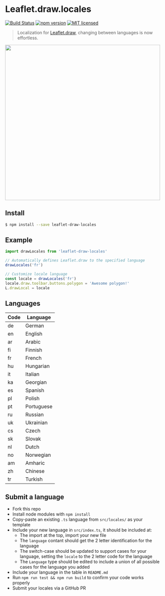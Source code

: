 # Leaflet.draw.locales

[![Build Status](https://travis-ci.org/DenisCarriere/Leaflet.draw.locales.svg?branch=master)](https://travis-ci.org/DenisCarriere/Leaflet.draw.locales)
[![npm version](https://badge.fury.io/js/leaflet-draw-locales.svg)](https://badge.fury.io/js/leaflet-draw-locales)
[![MIT licensed](https://img.shields.io/badge/license-MIT-blue.svg)](https://raw.githubusercontent.com/DenisCarriere/Leaflet.draw.locales/master/LICENSE)

> Localization for [Leaflet.draw](https://github.com/Leaflet/Leaflet.draw), changing between languages is now effortless.

<img src="https://user-images.githubusercontent.com/550895/79383673-92bad980-7f33-11ea-8abc-8d34e838bd55.png" width=500 />


## Install

```bash
$ npm install --save leaflet-draw-locales
```

## Example

```js
import drawLocales from 'leaflet-draw-locales'

// Automatically defines Leaflet.draw to the specified language
drawLocales('fr')

// Customize locale language
const locale = drawLocales('fr')
locale.draw.toolbar.buttons.polygon = 'Awesome polygon!'
L.drawLocal = locale
```

## Languages

| Code | Language    |
|------|-------------|
| de   | German      |
| en   | English     |
| ar   | Arabic      |
| fi   | Finnish     |
| fr   | French      |
| hu   | Hungarian   |
| it   | Italian     |
| ka   | Georgian    |
| es   | Spanish     |
| pl   | Polish      |
| pt   | Portuguese  |
| ru   | Russian     |
| uk   | Ukrainian   |
| cs   | Czech       |
| sk   | Slovak      |
| nl   | Dutch       |
| no   | Norwegian   |
| am   | Amharic     |
| zh   | Chinese     |
| tr   | Turkish     |


## Submit a language

- Fork this repo
- Install node modules with `npm install`
- Copy-paste an existing `.ts` language from `src/locales/` as your template
- Include your new language in `src/index.ts`, it should be included at:
  - The import at the top, import your new file
  - The `language` contant should get the 2 letter identification for the language
  - The switch-case should be updated to support cases for your language, setting the `locale` to the 2 letter code for the language
  - The `Language` type should be edited to include a union of all possible cases for the language you added
- Include your language in the table in `README.md`
- Run `npm run test && npm run build` to confirm your code works properly
- Submit your locales via a GitHub PR
